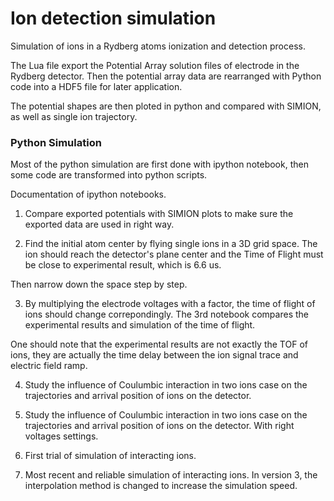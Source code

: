 # Ion detection simulation
Simulation of ions in a Rydberg atoms ionization and detection process.

The Lua file export the Potential Array solution files of electrode in the Rydberg detector.
Then the potential array data are rearranged with Python code into a HDF5 file for later application.

The potential shapes are then ploted in python and compared with SIMION, as well as single ion trajectory.

### Python Simulation
Most of the python simulation are first done with ipython notebook, then some code are transformed into python scripts.

Documentation of ipython notebooks.

1. Compare exported potentials with SIMION plots to make sure the exported data are used in right way.

2. Find the initial atom center by flying single ions in a 3D grid space. 
The ion should reach the detector's plane center and the Time of Flight must be close to experimental result, which is 6.6 us.

 Then narrow down the space step by step.
 
3. By multiplying the electrode voltages with a factor, the time of flight of ions should change correpondingly. 
 The 3rd notebook compares the experimental results and simulation of the time of flight. 
 
 One should note that the experimental results are not exactly the TOF of ions, they are actually the time delay between the ion signal trace and electric field ramp.
 
4. Study the influence of Coulumbic interaction in two ions case on the trajectories and arrival position of ions on the detector.

5. Study the influence of Coulumbic interaction in two ions case on the trajectories and arrival position of ions on the detector.
 With right voltages settings.
 
6. First trial of simulation of interacting ions.

7. Most recent and reliable simulation of interacting ions.  In version 3, the interpolation method is changed to increase the simulation speed.
 
